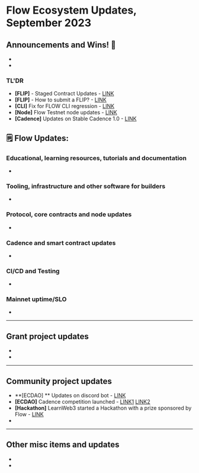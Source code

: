 # Flow Ecosystem Updates, September 2023

## Announcements and Wins! 🎉
* 
*

### TL'DR

- **[FLIP]** - Staged Contract Updates - [LINK](https://github.com/onflow/flips/pull/179)
- **[FLIP]** - How to submit a FLIP? - [LINK](https://discord.com/channels/613813861610684416/621847426201944074/1152355729290829844)
- **[CLI]** Fix for FLOW CLI regression - [LINK](https://github.com/onflow/flow-cli/pull/1182)
- **[Node]** Flow Testnet node updates - [LINK](https://discord.com/channels/613813861610684416/811693600403357706/1149117371265597490)
- **[Cadence]** Updates on Stable Cadence 1.0 - [LINK](https://forum.onflow.org/t/update-on-cadence-1-0/5197)

## 🗒 Flow Updates: 

### Educational, learning resources, tutorials and documentation
* 

### Tooling, infrastructure and other software for builders
* 

### Protocol, core contracts and node updates
* 

### Cadence and smart contract updates
* 

### CI/CD and Testing
*

### Mainnet uptime/SLO
*

------------------------------------------

## Grant project updates
* 
* 

------------------------------------------
## Community project updates 

* **[ECDAO] ** Updates on discord bot - [LINK](https://discord.com/channels/906264258189332541/906267779437568040/1151529840579727460)
* **[ECDAO]** Cadence competition launched - [LINK1](https://discord.com/channels/906264258189332541/906267779437568040/1151550386742771773) [LINK2](https://flow.com/post/september-2023-cadence-competition)
* **[Hackathon]** LearnWeb3 started a Hackathon with a prize sponsored by Flow - [LINK](https://learnweb3.io/hackathons/decentralized-intelligence-season-1)
* 

------------------------------------------
## Other misc items and updates
* 
* 
